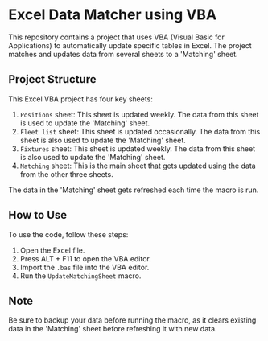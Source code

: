 # Excel Data Matcher using VBA

This repository contains a project that uses VBA (Visual Basic for Applications) to automatically update specific tables in Excel. The project matches and updates data from several sheets to a 'Matching' sheet.

## Project Structure

This Excel VBA project has four key sheets:
1. `Positions` sheet: This sheet is updated weekly. The data from this sheet is used to update the 'Matching' sheet.
2. `Fleet list` sheet: This sheet is updated occasionally. The data from this sheet is also used to update the 'Matching' sheet.
3. `Fixtures` sheet: This sheet is updated weekly. The data from this sheet is also used to update the 'Matching' sheet.
4. `Matching` sheet: This is the main sheet that gets updated using the data from the other three sheets. 

The data in the 'Matching' sheet gets refreshed each time the macro is run.

## How to Use

To use the code, follow these steps:

1. Open the Excel file.
2. Press ALT + F11 to open the VBA editor.
3. Import the `.bas` file into the VBA editor.
4. Run the `UpdateMatchingSheet` macro.

## Note

Be sure to backup your data before running the macro, as it clears existing data in the 'Matching' sheet before refreshing it with new data.
